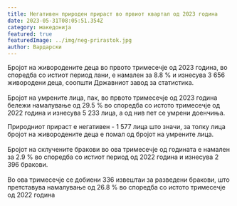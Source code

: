 ```yaml
---
title: Негативен природен прираст во првиот квартал од 2023 година
date: 2023-05-31T08:05:51.354Z
category: македонија
featured: true
featuredImage: ../img/neg-prirastok.jpg
author: Вардарски
---
```



Бројот на живородените деца во првото тримесечје од 2023 година, во споредба со истиот период лани, е намален за 8.8 % и изнесува 3 656 живородени деца, соопшти Државниот завод за статистика.\
\
Бројот на умрените лица, пак, во првото тримесечје од 2023 година бележи намалување од 29.5 % во споредба со истото тримесечје од 2022 година и изнесува 5 233 лицa, а од нив пет се умрени доенчиња.

<!--StartFragment-->

Природниот прираст е негативен - 1 577 лица што значи, за толку лица бројот на живородените деца е помал од бројот на умрените лица.\
\
Бројот на склучените бракови во ова тримесечје од годината е намален за 2.9 % во споредба со истиот период од 2022 година и изнесува 2 396 бракови.\
\
Во ова тримесечје се добиени 336 извештаи за разведени бракови, што претставува намалување од 26.8 % во споредба со истото тримесечје од 2022 година

<!--EndFragment-->

<!--EndFragment-->